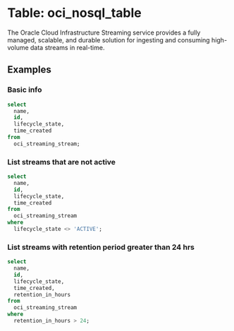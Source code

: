 # Table: oci_nosql_table

The Oracle Cloud Infrastructure Streaming service provides a fully managed, scalable, and durable solution for ingesting and consuming high-volume data streams in real-time.

## Examples

### Basic info

```sql
select
  name,
  id,
  lifecycle_state,
  time_created
from
  oci_streaming_stream;
```

### List streams that are not active

```sql
select
  name,
  id,
  lifecycle_state,
  time_created
from
  oci_streaming_stream
where
  lifecycle_state <> 'ACTIVE';
```

### List streams with retention period greater than 24 hrs

```sql
select
  name,
  id,
  lifecycle_state,
  time_created,
  retention_in_hours
from
  oci_streaming_stream
where
  retention_in_hours > 24;
```
